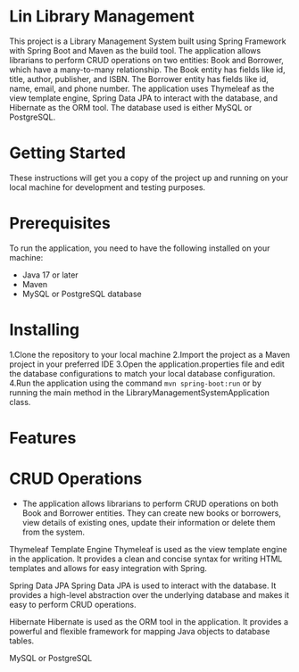 # Lin Library Management
This project is a Library Management System built using Spring Framework with Spring Boot and Maven as the build tool. The application allows librarians to perform CRUD operations on two entities: Book and Borrower, which have a many-to-many relationship. The Book entity has fields like id, title, author, publisher, and ISBN. The Borrower entity has fields like id, name, email, and phone number. The application uses Thymeleaf as the view template engine, Spring Data JPA to interact with the database, and Hibernate as the ORM tool. The database used is either MySQL or PostgreSQL.
# Getting Started
These instructions will get you a copy of the project up and running on your local machine for development and testing purposes.

# Prerequisites
To run the application, you need to have the following installed on your machine:

* Java 17 or later
* Maven
* MySQL or PostgreSQL database
# Installing
1.Clone the repository to your local machine
2.Import the project as a Maven project in your preferred IDE
3.Open the application.properties file and edit the database configurations to match your local database configuration.
4.Run the application using the command `mvn spring-boot:run` or by running the main method in the LibraryManagementSystemApplication class.

# Features
# CRUD Operations
* The application allows librarians to perform CRUD operations on both Book and Borrower entities. They can create new books or borrowers, view details of existing ones, update their information or delete them from the system.

Thymeleaf Template Engine
Thymeleaf is used as the view template engine in the application. It provides a clean and concise syntax for writing HTML templates and allows for easy integration with Spring.

Spring Data JPA
Spring Data JPA is used to interact with the database. It provides a high-level abstraction over the underlying database and makes it easy to perform CRUD operations.

Hibernate
Hibernate is used as the ORM tool in the application. It provides a powerful and flexible framework for mapping Java objects to database tables.

MySQL or PostgreSQL
